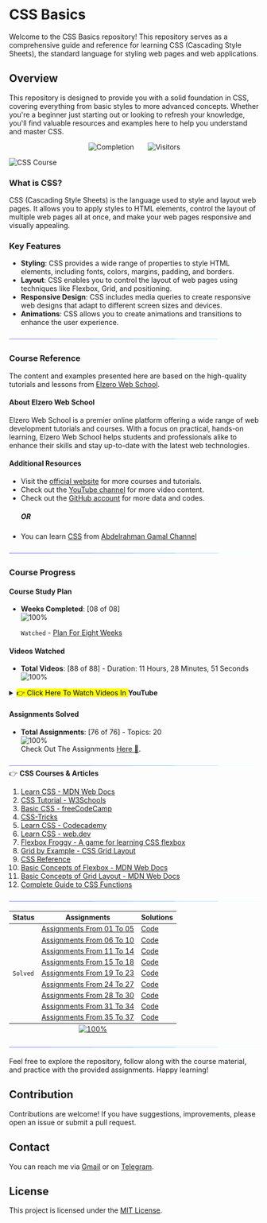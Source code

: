 # CSS Basics

Welcome to the CSS Basics repository! This repository serves as a comprehensive guide and reference for learning CSS (Cascading Style Sheets), the standard language for styling web pages and web applications.

## Overview

This repository is designed to provide you with a solid foundation in CSS, covering everything from basic styles to more advanced concepts. Whether you're a beginner just starting out or looking to refresh your knowledge, you'll find valuable resources and examples here to help you understand and master CSS.

<p align="center">
    <img src="https://img.shields.io/badge/Completion-100%25-blue" alt="Completion">&nbsp;&nbsp;&nbsp;&nbsp;&nbsp;&nbsp;
    <img src="https://visitor-badge.laobi.icu/badge?page_id=AllamF5J/CSS_Course" alt="Visitors"/>
</p>

![CSS Course](https://www.codespot.org/assets/css.jpg)

### What is CSS?

CSS (Cascading Style Sheets) is the language used to style and layout web pages. It allows you to apply styles to HTML elements, control the layout of multiple web pages all at once, and make your web pages responsive and visually appealing.

### Key Features

- **Styling**: CSS provides a wide range of properties to style HTML elements, including fonts, colors, margins, padding, and borders.
- **Layout**: CSS enables you to control the layout of web pages using techniques like Flexbox, Grid, and positioning.
- **Responsive Design**: CSS includes media queries to create responsive web designs that adapt to different screen sizes and devices.
- **Animations**: CSS allows you to create animations and transitions to enhance the user experience.

<img src="https://github.com/AllamF5J/AllamF5J/blob/main/images/neon.gif">

### Course Reference

The content and examples presented here are based on the high-quality tutorials and lessons from [Elzero Web School](https://elzero.org).

#### About Elzero Web School

Elzero Web School is a premier online platform offering a wide range of web development tutorials and courses. With a focus on practical, hands-on learning, Elzero Web School helps students and professionals alike to enhance their skills and stay up-to-date with the latest web technologies.

#### Additional Resources

- Visit the [official website](https://elzero.org) for more courses and tutorials.
- Check out the [YouTube channel](https://www.youtube.com/@ElzeroWebSchool) for more video content.
- Check out the [GitHub account](https://github.com/ElzeroWebSchool) for more data and codes.
  <h5>OR</h5>
- You can learn [CSS](https://www.youtube.com/watch?v=h1mNPEjva8U) from [Abdelrahman Gamal Channel](https://www.youtube.com/@AbdelrahmanGamal)

<img src="https://github.com/AllamF5J/AllamF5J/blob/main/images/neon.gif">

### Course Progress

#### Course Study Plan
- **Weeks Completed**: [08 of 08]  
  ![100%](https://progress-bar.dev/100/?title=Done)

  `Watched` - [Plan For Eight Weeks](https://elzero.org/study/css-2021-study-plan/)

#### Videos Watched
- **Total Videos**: [88 of 88] - Duration: 11 Hours, 28 Minutes, 51 Seconds  
  ![100%](https://progress-bar.dev/100/?title=Watched)  

<details>
  <br>
    <summary><mark><span>👉</span> Click Here To Watch Videos In </mark><strong>YouTube</strong></summary>

  1. `Watched` - [Introduction And What I Need To Learn?](https://www.youtube.com/watch?v=6QAELgirvjs&t=6s)
  2. `Watched` - [Elements And Browser](https://www.youtube.com/watch?v=7LxA9qXUY5k)
  3. `Watched` - [First Project And First Page](https://www.youtube.com/watch?v=QG5aEmS9Fu0)
  4. `Watched` - [Head And Nested Elements](https://www.youtube.com/watch?v=dVgTBEYCseU)
  5. `Watched` - [Comments And Use Cases](https://www.youtube.com/watch?v=3lXuWHtm7PM)
  6. `Watched` - [Doctype And Standard And Quirks Mode](https://www.youtube.com/watch?v=sBFemL2Mfj4)
  7. `Watched` - [Headings And Use Cases](https://www.youtube.com/watch?v=XxkX8wnRq3s)
  8. `Watched` - [Syntax And Tests](https://www.youtube.com/watch?v=S58smWj5Yn0)
  9. `Watched` - [Paragraph Element](https://www.youtube.com/watch?v=Fpibp-291xQ)
  10. `Watched` - [Element Attributes](https://www.youtube.com/watch?v=nCpNsMgyzh4)
  11. `Watched` - [Formatting Elements](https://www.youtube.com/watch?v=zhwqvfoi50Q)
  12. `Watched` - [Links – Anchor Tag](https://www.youtube.com/watch?v=7TQhxAOjd1w)
  13. `Watched` - [Image And Deal With Paths](https://www.youtube.com/watch?v=FmIUk3bWGmU)
  14. `Watched` - [Lists – Ul, Ol, DL](https://www.youtube.com/watch?v=8Z7zR-UGjcQ)
  15. `Watched` - [Table](https://www.youtube.com/watch?v=SUW49Jjxvac)
  16. `Watched` - [Span And Break And Horizontal Rule](https://www.youtube.com/watch?v=T2myRpY2iN4)
  17. `Watched` - [Div And How To Use](https://www.youtube.com/watch?v=IGeh2mlM9Rg)
  18. `Watched` - [HTML Entities](https://www.youtube.com/watch?v=B8raKziIYyY)
  19. `Watched` - [Semantic Elements](https://www.youtube.com/watch?v=xlQwlfvrDuI)
  20. `Watched` - [Layout With Div And Classes](https://www.youtube.com/watch?v=r6LhFImQxeE)
  21. `Watched` - [Layout With Semantic Elements](https://www.youtube.com/watch?v=uj5lC-GQPEw)
  22. `Watched` - [Audio](https://www.youtube.com/watch?v=KltQb6cJSd8)
  23. `Watched` - [Video](https://www.youtube.com/watch?v=oJbo28ewnL4)
  24. `Watched` - [Form Part 1 – Input Types And Label](https://www.youtube.com/watch?v=inC9gWjNMJI)
  25. `Watched` - [Form Part 2 – Required, Placeholder, Value](https://www.youtube.com/watch?v=3xd1IQ3llBk)
  26. `Watched` - [Form Part 3 – Action, Name, Method](https://www.youtube.com/watch?v=Anfn7RzoDHw)
  27. `Watched` - [Form Part 4 – Hidden, Reset, Color, Range, Number](https://www.youtube.com/watch?v=ZUax-YsT57I)
  28. `Watched` - [Form Part 5 – Read Only, Disabled, Auto Focus](https://www.youtube.com/watch?v=rpPIRitcAn8)
  29. `Watched` - [Form Part 6 – Radio And Checkbox](https://www.youtube.com/watch?v=YAcn1MyAcDM)
  30. `Watched` - [Form Part 7 – Select And Textarea](https://www.youtube.com/watch?v=HGB42mnD0o4)
  31. `Watched` - [Form Part 8 – File, Search, URL, Time](https://www.youtube.com/watch?v=cSmE9cVeaYg)
  32. `Watched` - [Form Part 9 – Data List, NoValidate, Target](https://www.youtube.com/watch?v=X_TGbRuZ80Q)
  33. `Watched` - [Q, BlockQuote, Wbr, Bdi, Button](https://www.youtube.com/watch?v=AzjtVtxoBLc)
  34. `Watched` - [iFrame, Pre, Code](https://www.youtube.com/watch?v=aycYLVSOtZo)
  35. `Watched` - [Accessibility Introduction](https://www.youtube.com/watch?v=lSqXHePabFo)
  36. `Watched` - [ARIA And Screen Readers](https://www.youtube.com/watch?v=UnTxFfbpqco)
  37. `Watched` - [The End And What To Do](https://www.youtube.com/watch?v=ysJQH5uPfTg)

</details>

#### Assignments Solved
- **Total Assignments**: [76 of 76] - Topics: 20  
  ![100%](https://progress-bar.dev/100/?title=Solved)  
  Check Out The Assignments [Here 🤏](https://elzero.org/category/assignments/css-assignments/).
  
<img src="https://github.com/AllamF5J/AllamF5J/blob/main/images/neon.gif">

<summary><span>👉</span> <strong>CSS Courses & Articles</strong></summary>
  <ol>
    <li><a href="https://developer.mozilla.org/en-US/docs/Learn/CSS"> Learn CSS - MDN Web Docs</a></li>
    <li><a href="https://www.w3schools.com/css/"> CSS Tutorial - W3Schools</a></li>
    <li><a href="https://www.freecodecamp.org/learn/responsive-web-design/#basic-css"> Basic CSS - freeCodeCamp</a></li>
    <li><a href="https://css-tricks.com/"> CSS-Tricks</a></li>
    <li><a href="https://www.codecademy.com/learn/learn-css"> Learn CSS - Codecademy</a></li>
    <li><a href="https://web.dev/learn/css/" >Learn CSS - web.dev</a></li>
    <li><a href="https://flexboxfroggy.com/" >Flexbox Froggy - A game for learning CSS flexbox</a></li>
    <li><a href="https://gridbyexample.com/"> Grid by Example - CSS Grid Layout</a></li>
    <li><a href="https://cssreference.io/"> CSS Reference</a></li>
    <li><a href="https://developer.mozilla.org/en-US/docs/Web/CSS/CSS_Flexible_Box_Layout/Basic_Concepts_of_Flexbox"> Basic Concepts of Flexbox - MDN Web Docs</a></li>
    <li><a href="https://developer.mozilla.org/en-US/docs/Web/CSS/CSS_Grid_Layout/Basic_Concepts_of_Grid_Layout"> Basic Concepts of Grid Layout - MDN Web Docs</a></li>
    <li><a href="https://www.smashingmagazine.com/2022/06/complete-guide-css-functions/"> Complete Guide to CSS Functions</a></li>
  </ol>
</details>


<img src="https://github.com/AllamF5J/AllamF5J/blob/main/images/neon.gif">

<table border="0" cellpadding="0" cellspacing="0">
  <thead>
    <tr>
      <th>Status</th>
      <th>Assignments</th>
      <th>Solutions</th>
    </tr>
  </thead>
  <tbody>
    <tr>
      <td rowspan="9"><code>Solved</code></td>
      <td><a href="https://elzero.org/html-assignments-lesson-from-1-to-5/">Assignments From 01 To 05</a></td>
      <td><a href="https://github.com/AllamF5J/HTML_Course/tree/main/1%20-%20Elements%20And%20Comments%2001%20~%2005">Code</a></td>
    </tr>
    <tr>
      <td><a href="https://elzero.org/html-assignments-lesson-from-6-to-10/">Assignments From 06 To 10</a></td>
      <td><a href="https://github.com/AllamF5J/HTML_Course/tree/main/2%20-%20Heading%20And%20Attributes%2006%20~%2010">Code</a></td>
    </tr>
    <tr>
      <td><a href="https://elzero.org/html-assignments-lesson-from-11-to-14/">Assignments From 11 To 14</a></td>
      <td><a href="https://github.com/AllamF5J/HTML_Course/tree/main/3%20-%20Link%2C%20Image%2C%20List%2011%20~%2014">Code</a></td>
    </tr>
    <tr>
      <td><a href="https://elzero.org/html-assignments-lesson-from-15-to-18/">Assignments From 15 To 18</a></td>
      <td><a href="https://github.com/AllamF5J/HTML_Course/tree/main/4%20-%20Table%2C%20Div%2015%20~%2018">Code</a></td>
    </tr>
    <tr>
      <td><a href="https://elzero.org/html-assignments-lesson-from-19-to-23/">Assignments From 19 To 23</a></td>
      <td><a href="https://github.com/AllamF5J/HTML_Course/tree/main/5%20-%20Audio%2C%20Video%2019%20~%2023">Code</a></td>
    </tr>
    <tr>
      <td><a href="https://elzero.org/html-assignments-lesson-from-24-to-27/">Assignments From 24 To 27</a></td>
      <td><a href="https://github.com/AllamF5J/HTML_Course/tree/main/6%20-%20Form%20Part%20One%2024%20~%2027">Code</a></td>
    </tr>
    <tr>
      <td><a href="https://elzero.org/html-assignments-lesson-from-28-to-30/">Assignments From 28 To 30</a></td>
      <td><a href="https://github.com/AllamF5J/HTML_Course/tree/main/7%20-%20Form%20Part%20Two%2028%20~%2030">Code</a></td>
    </tr>
    <tr>
      <td><a href="https://elzero.org/html-assignments-lesson-from-31-to-34/">Assignments From 31 To 34</a></td>
      <td><a href="https://github.com/AllamF5J/HTML_Course/tree/main/8%20-%20Form%20Part%20Three%2031%20~%2034">Code</a></td>
    </tr>
    <tr>
      <td><a href="https://elzero.org/html-assignments-lesson-from-35-to-37/">Assignments From 35 To 37</a></td>
      <td><a href="https://github.com/AllamF5J/HTML_Course/tree/main/9%20-%20iFrame%2C%20ARIA%2035%20~%2037">Code</a></td>
    </tr>
  </tbody>
  <tfoot>
    <tr>
      <td colspan="3" style="text-align: center;">
        <a href="https://progress-bar.dev/100/?title=Done">
          <img src="https://progress-bar.dev/100/?title=Done" alt="100%">
        </a>
      </td>
    </tr>
  </tfoot>
</table>

<img src="https://github.com/AllamF5J/AllamF5J/blob/main/images/neon.gif">
  
Feel free to explore the repository, follow along with the course material, and practice with the provided assignments. Happy learning!

## Contribution
Contributions are welcome! If you have suggestions, improvements, please open an issue or submit a pull request.

## Contact
You can reach me via [Gmail](mailto:lamahmd122@gmail.com) or on [Telegram](http://t.me/GziXnine).


## License
This project is licensed under the [MIT License](LICENSE).
